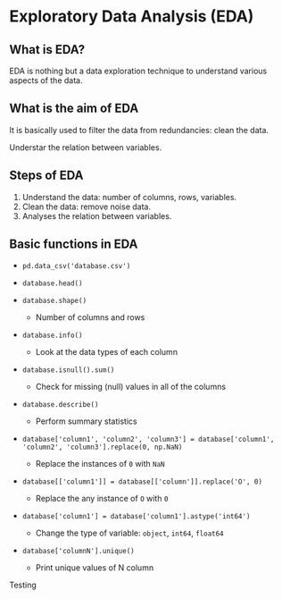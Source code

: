 # Exploratory Data Analysis (EDA)

## What is EDA?

EDA is nothing but a data exploration technique to understand various aspects of the data.

## What is the aim of EDA

It is basically used to filter the data from redundancies: clean the data.

Understar the relation between variables.

## Steps of EDA

1. Understand the data: number of columns, rows, variables.
2. Clean the data: remove noise data.
3. Analyses the relation between variables.

## Basic functions in EDA

- `pd.data_csv('database.csv')`

- `database.head()`
  
- `database.shape()`
  - Number of columns and rows
  
- `database.info()`
  - Look at the data types of each column

- `database.isnull().sum()`
  - Check for missing (null) values in all of the columns

- `database.describe()`
  - Perform summary statistics

- `database['column1', 'column2', 'column3'] = database['column1', 'column2', 'column3'].replace(0, np.NaN)`
  - Replace the instances of `0` with `NaN`

- `database[['column1']] = database[['column']].replace('O', 0)`
  - Replace the any instance of `O` with `0`

- `database['column1'] = database['column1'].astype('int64')`
  - Change the type of variable: `object`, `int64`, `float64`

- `database['columnN'].unique()`
  - Print unique values of N column

Testing





